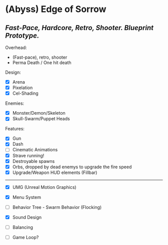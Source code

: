 (Abyss) Edge of Sorrow
=============
*Fast-Pace, Hardcore, Retro, Shooter. Blueprint Prototype.*
---------------
 
 Overhead:
 - (Fast-pace), retro, shooter
 - Perma Death / One hit death
 
 Design:
 - [x] Arena
 - [x] Pixelation
 - [x] Cel-Shading
 
 Enemies:
 - [x] Monster/Demon/Skeleton
 - [x] Skull-Swarm/Puppet Heads
 
 Features:
 - [x] Gun
 - [X] Dash
 - [ ] Cinematic Animations
 - [x] Strave running!
 - [x] Destroyable spawns
 - [x] Orbs, dropped by dead enemys
   to upgrade the fire speed
 - [x] Upgrade/Weapon HUD elements (Fillbar)
 
 ---------------
 
 - [x] UMG (Unreal Motion Graphics)
 - [x] Menu System
 - [ ] Behavior Tree - Swarm Behavior (Flocking)
 - [x] Sound Design
 - [ ] Balancing
 - [ ] Game Loop?
 
 
